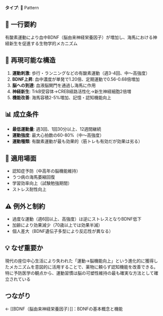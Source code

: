 **タイプ**: 🧩 Pattern

## 📝 一行要約
有酸素運動により血中BDNF（脳由来神経栄養因子）が増加し、海馬における神経新生を促進する生物学的メカニズム

## 🔄 再現可能な構造
1. **運動刺激**: 歩行・ランニングなどの有酸素運動（週3-4回、中〜高強度）
2. **BDNF上昇**: 血中濃度が単発で1.20倍、定期運動で0.56-0.68倍増加
3. **脳への到達**: 血液脳関門を通過し海馬に作用
4. **神経新生**: TrkB受容体→CREB経路活性化→新生神経細胞2倍増
5. **機能改善**: 海馬容積2-5%増加、記憶・認知機能向上

## 📊 成立条件
- **最低運動量**: 週3回、1回30分以上、12週間継続
- **運動強度**: 最大心拍数の60-80%（中〜高強度）
- **運動種類**: 有酸素運動が最も効果的（筋トレも有効だが効果は劣る）

## 🎯 適用場面
- 認知症予防（中高年の脳機能維持）
- うつ病の海馬萎縮回復
- 学習効率向上（試験勉強期間）
- ストレス耐性向上

## ⚠️ 例外と制約
- 過度な運動（週6回以上、高強度）は逆にストレスとなりBDNF低下
- 加齢により効果減少（70歳以上では効果半減）
- 個人差大（BDNF遺伝子多型により反応性が異なる）

## 💡 なぜ重要か
現代の座位中心生活により失われた「運動→脳機能向上」という進化的に獲得したメカニズムを意図的に活用することで、薬物に頼らず認知機能を改善できる。特に予防医学の観点から、運動習慣は脳の可塑性維持の最も確実な方法として確立されている

## つながり
← [[BDNF（脳由来神経栄養因子）]]：BDNFの基本概念と機能
